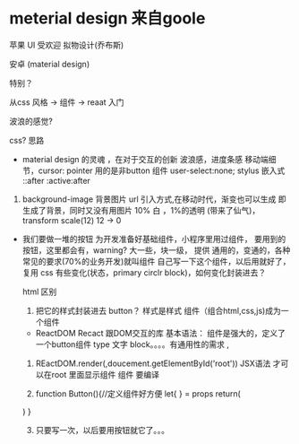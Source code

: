 # meterial design 来自goole
 
 苹果 UI 受欢迎 拟物设计(乔布斯)

 安卓 (material design)

 特别？

 从css 风格 -> 组件  -> reaat 入门

 波浪的感觉?

 css? 思路
 - material design 的灵魂 ，在对于交互的创新
 波浪感，进度条感
 移动端细节，cursor: pointer 用的是非button 组件 user-select:none;
 stylus 嵌入式 ::after  :active:after

 1. background-image
    背景图片 url 引入方式,在移动时代，渐变也可以生成
    即生成了背景，同时又没有用图片
    10% 白 ，1%的透明 (带来了仙气)，
    transform scale(12) 12 -> 0

- 我们要做一堆的按钮
  为开发准备好基础组件，小程序里用过组件，
  要用到的按钮，这里都会有，warning? 大一些，块一级，
  提供 通用的，变通的，各种常见的要求(70%的业务开发)就叫组件
  自己写一下这个组件，以后用就好了，复用
  css 有些变化(状态，primary circlr block)，如何变化封装进去？

  html 区别
  1. 把它的样式封装进去
  button？ 样式是样式
  组件（组合html,css,js)成为一个组件
  
  - ReactDOM Recact 跟DOM交互的库
  基本语法：
  组件是强大的，定义了一个button组件
  type 文字 block。。。。有通用性的需求
  <Boyfriend/> <Grilfriend/></div>,
  1. REactDOM.render(,doucement.getElementById('root'))
   JSX语法 
   才可以在root 里面显示组件 组件 要编译
  
  2. function Button(){//定义组件好方便
      let{  } = props
    return(
      <div></div>
    )
  }

  3. 只要写一次，以后要用按钮就它了。。。